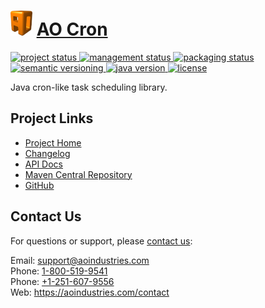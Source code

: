 # [<img src="ao-logo.png" alt="AO Logo" width="35" height="40">](https://aoindustries.com/) [AO Cron](https://aoindustries.com/ao-cron/)
<p>
	<a href="https://aoindustries.com/life-cycle.jspx#project">
		<img src="https://aoindustries.com/badge/project-current-stable.svg" alt="project status" />
	</a>
	<a href="https://aoindustries.com/life-cycle.jspx#management">
		<img src="https://aoindustries.com/badge/management-production.svg" alt="management status" />
	</a>
	<a href="https://aoindustries.com/life-cycle.jspx#packaging">
		<img src="https://aoindustries.com/badge/packaging-active.svg" alt="packaging status" />
	</a>
	<br />
	<a href="http://semver.org/spec/v2.0.0.html">
		<img src="https://aoindustries.com/badge/semver-2.0.0.svg" alt="semantic versioning" />
	</a>
	<a href="https://docs.oracle.com/javase/6/docs/api/">
		<img src="https://aoindustries.com/badge/java-6.svg" alt="java version" />
	</a>
	<a href="https://www.gnu.org/licenses/lgpl-3.0">
		<img src="https://aoindustries.com/badge/license-lgplv3.svg" alt="license" />
	</a>
</p>
Java cron-like task scheduling library.

## Project Links
* [Project Home](https://aoindustries.com/ao-cron/)
* [Changelog](https://aoindustries.com/ao-cron/changelog)
* [API Docs](https://aoindustries.com/ao-cron/apidocs/)
* [Maven Central Repository](https://search.maven.org/#search%7Cgav%7C1%7Cg:%22com.aoindustries%22%20AND%20a:%22ao-cron%22)
* [GitHub](https://github.com/aoindustries/ao-cron)

## Contact Us
For questions or support, please [contact us](https://aoindustries.com/contact):

Email: [support@aoindustries.com](mailto:support@aoindustries.com)  
Phone: [1-800-519-9541](tel:1-800-519-9541)  
Phone: [+1-251-607-9556](tel:+1-251-607-9556)  
Web: https://aoindustries.com/contact
